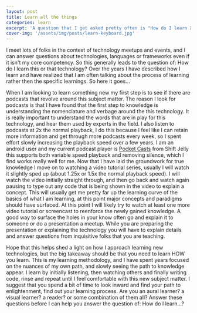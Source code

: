 ```yaml
---
layout: post
title: Learn all the things
categories: learn
excerpt: 'A question that I get asked pretty often is "How do I learn X or Y?" and I have answered this question a lot...'
cover-img: '/assets/img/posts/learn-keyboard.jpg'
---
```


I meet lots of folks in the context of technology meetups and events, and I can answer questions about technologies, languages or frameworks even if it isn't my core competency.  So this generally leads to the question of:  How do I learn this or that technology?  Over the years I have described how I learn and have realized that I am often talking about the process of learning rather then the specific learnings.  So here it goes...



When I am looking to learn something new my first step is to see if there are podcasts that revolve around this subject matter.  The reason I look for podcasts is that I have found that the first step to knowledge is understanding the nomenclature and verbage around the this technology.  It is really important to understand the words that are in play for this technology, and hear them used by experts in the field.  I also listen to podcasts at 2x the normal playback, I do this because I feel like I can retain more information and get through more podcasts every week, so I spent effort slowly increasing the playback speed over a few years.  I am an android user and my current podcast player is [Pocket Casts](http://www.shiftyjelly.com/pocketcasts) from Shift Jelly this supports both variable speed playback and removing silence, which I find works really well for me. Now that I have laid the groundwork for true knowledge I move on to watching a video tutorial series, usually I will watch it slightly sped up (about 1.25x or 1.5x the normal playback speed).  I will watch the video initially straight through, and then go back and watch again pausing to type out any code that is being shown in the video to explain a concept.  This will usually get me pretty far up the learning curve of the basics of what I am learning, at this point major concepts and paradigms should have surfaced.  At this point I will likely try to watch at least one more video tutorial or screencast to reenforce the newly gained knowledge.  A good way to surface the holes in your know often go and explain it to someone or do a presentation a meetup.  While you are preparing the presentation or explaining the technology you will have to explain details and answer questions from inquisitive folks that you are teaching.

Hope that this helps shed a light on how I approach learning new technologies, but the big takeaway should be that you need to learn HOW you learn.  This is my learning methodology, and I have spent years focused on the nuances of my own path, and slowly seeing the path to knowledge appear.  I learn by initially listening, then watching others and finally writing code, rinse and repeat until I feel comfortable with this new subject matter.  I suggest that you spend a bit of time to look inward and find your path to enlightenment, find out your learning process.  Are you an aural learner? a visual learner? a reader? or some combination of them all?  Answer these questions before I can help you answer the question of: How do I learn...?